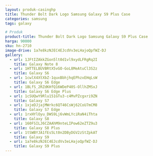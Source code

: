 ```yaml
---
layout: produk-casinghp
title: Thunder Bolt Dark Logo Samsung Galaxy S9 Plus Case
categories: samsung
tags: galaxy

# Produk
product-title: Thunder Bolt Dark Logo Samsung Galaxy S9 Plus Case
harga: 90000
sku: hn-2710
image-drive: 1a7e8kzNJEC4EJcdVv3eLHajoQpfWZ-DJ
gallery:
  - url: 1JFtIZAkkZGon5lt0d1vl9xydLFRgRq2I
    title: Galaxy Note 8
  - url: 1HTTELBUVBRtX5vGO-GoL8MeAtuCl3S2z
    title: Galaxy S6
  - url: 1cwlX4XtXbZ-1quxBbhjhqEPhzxEHqLsW
    title: Galaxy S6 Edge
  - url: 1BLfS_2RZdKHfQ16WDeP40S-OllhZMSxJ
    title: Galaxy S6 Edge Plus
  - url: 1cSUQwY9Rlu151GTu3-c4MvPZcgxri9ZN
    title: Galaxy S7
  - url: 1xjeDJjajMWrkc6QT46CsWj62CoU7mCM8
    title: Galaxy S7 Edge
  - url: 1rxHYlOyu_DWS9Lj6vWmLYciRaN4iThta
    title: Galaxy S8
  - url: 160FSILJ6CZAAhM9nteLIPow62eZTZ9u3
    title: Galaxy S8 Plus
  - url: 1tSWBYJA1fEs5Lt0n2DByDGV2zStZpkAT
    title: Galaxy S9
  - url: 1a7e8kzNJEC4EJcdVv3eLHajoQpfWZ-DJ
    title: Galaxy S9 Plus
---
```

